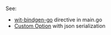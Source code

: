 See:

- [wit-bindgen-go](./main.go) directive in main.go
- [Custom Option](./cm/custom.go) with json serialization
